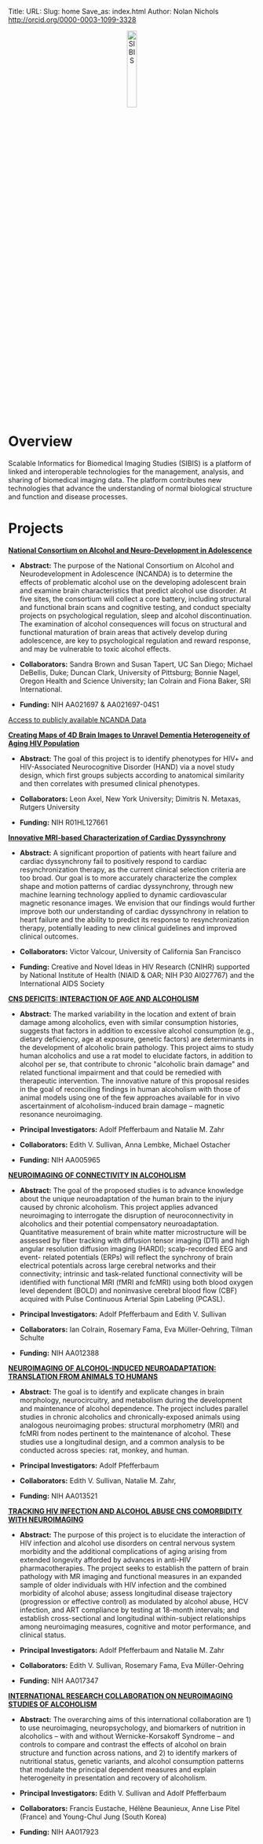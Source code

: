Title:
URL:
Slug: home
Save_as: index.html
Author: Nolan Nichols <http://orcid.org/0000-0003-1099-3328>

<center><img src="images/logo.png" alt="SIBIS" align="middle" style="width:20%"></center>

# Overview
Scalable Informatics for Biomedical Imaging Studies (SIBIS) is a platform of linked and interoperable technologies for the management, analysis, and sharing of biomedical imaging data. The platform contributes new technologies that advance the understanding of normal biological structure and function and disease processes.

# Projects
**[National Consortium on Alcohol and Neuro-Development in Adolescence][ncanda]**

- **Abstract:** The purpose of the National Consortium on Alcohol and Neurodevelopment in Adolescence (NCANDA) is to determine the effects of problematic alcohol use on the developing adolescent brain and examine brain characteristics that predict alcohol use disorder. At five sites, the consortium will collect a core battery, including structural and functional brain scans and cognitive testing, and conduct specialty projects on psychological regulation, sleep and alcohol discontinuation. The examination of alcohol consequences will focus on structural and functional maturation of brain areas that actively develop during adolescence, are key to psychological regulation and reward response, and may be vulnerable to toxic alcohol effects.

- **Collaborators:** Sandra Brown and Susan Tapert, UC San Diego; Michael DeBellis, Duke; Duncan Clark, University of Pittsburg; Bonnie Nagel, Oregon Health and Science University; Ian Colrain and Fiona Baker, SRI International.

- **Funding:** NIH AA021697 & AA021697-04S1

[Access to publicly available NCANDA Data][ncanda_data_access]

**[Creating Maps of 4D Brain Images to Unravel Dementia Heterogeneity of Aging HIV Population][hiv]**

- **Abstract:** The goal of this project is to identify phenotypes for HIV+ and HIV-Associated Neurocognitive Disorder (HAND) via a novel study design, which first groups subjects according to anatomical similarity and then correlates with presumed clinical phenotypes.

- **Collaborators:** Leon Axel, New York University; Dimitris N. Metaxas, Rutgers University

- **Funding:** NIH R01HL127661

**[Innovative MRI-based Characterization of Cardiac Dyssynchrony][heart]**

- **Abstract:** A significant proportion of patients with heart failure and cardiac dyssynchrony fail to positively respond to cardiac resynchronization therapy, as the current clinical selection criteria are too broad. Our goal is to more accurately characterize the complex shape and motion patterns of cardiac dyssynchrony, through new machine learning technology applied to dynamic cardiovascular magnetic resonance images. We envision that our findings would further improve both our understanding of cardiac dyssynchrony in relation to heart failure and the ability to predict its response to resynchronization therapy, potentially leading to new clinical guidelines and improved clinical outcomes.

- **Collaborators:** Victor Valcour, University of California San Francisco

- **Funding:** Creative and Novel Ideas in HIV Research (CNIHR) supported by National Institute of Health (NIAID & OAR; NIH P30 AI027767) and the International AIDS Society

**[CNS DEFICITS: INTERACTION OF AGE AND ALCOHOLISM][cns]**

- **Abstract:** The marked variability in the location and extent of brain damage among alcoholics, even with similar consumption histories, suggests that factors in addition to excessive alcohol consumption (e.g., dietary deficiency, age at exposure, genetic factors) are determinants in the development of alcoholic brain pathology.  This project aims to study human alcoholics and use a rat model to elucidate factors, in addition to alcohol per se, that contribute to chronic "alcoholic brain damage" and related functional impairment and that could be remedied with therapeutic intervention. The innovative nature of this proposal resides in the goal of reconciling findings in human alcoholism with those of animal models using one of the few approaches available for in vivo ascertainment of alcoholism-induced brain damage – magnetic resonance neuroimaging.

- **Principal Investigators:**  Adolf Pfefferbaum and Natalie M. Zahr

- **Collaborators:** Edith V. Sullivan, Anna Lembke, Michael Ostacher

- **Funding:** NIH AA005965

**[NEUROIMAGING OF CONNECTIVITY IN ALCOHOLISM][conn]**

- **Abstract:** The goal of the proposed studies is to advance knowledge about the unique neuroadaptation of the human brain to the injury caused by chronic alcoholism. This project applies advanced neuroimaging to interrogate the disruption of neuroconnectivity in alcoholics and their potential compensatory neuroadaptation. Quantitative measurement of brain white matter microstructure will be assessed by fiber tracking with diffusion tensor imaging (DTI) and high angular resolution diffusion imaging (HARDI); scalp-recorded EEG and event- related potentials (ERPs) will reflect the synchrony of brain electrical potentials across large cerebral networks and their connectivity; intrinsic and task-related functional connectivity will be identified with functional MRI (fMRI and fcMRI) using both blood oxygen level dependent (BOLD) and noninvasive cerebral blood flow (CBF) acquired with Pulse Continuous Arterial Spin Labeling (PCASL).

- **Principal Investigators:**  Adolf Pfefferbaum and Edith V. Sullivan

- **Collaborators:** Ian Colrain, Rosemary Fama, Eva Mϋller-Oehring, Tilman Schulte

- **Funding:** NIH AA012388

**[NEUROIMAGING OF ALCOHOL-INDUCED NEUROADAPTATION: TRANSLATION FROM ANIMALS TO HUMANS][animal]**

- **Abstract:** The goal is to identify and explicate changes in brain morphology, neurocircuitry, and metabolism during the development and maintenance of alcohol dependence. The project includes parallel studies in chronic alcoholics and chronically-exposed animals using analogous neuroimaging probes: structural morphometry (MRI) and fcMRI from nodes pertinent to the maintenance of alcohol.  These studies use a longitudinal design, and a common analysis to be conducted across species: rat, monkey, and human.

- **Principal Investigators:**  Adolf Pfefferbaum

- **Collaborators:** Edith V. Sullivan, Natalie M. Zahr,

- **Funding:** NIH AA013521

**[TRACKING HIV INFECTION AND ALCOHOL ABUSE CNS COMORBIDITY WITH NEUROIMAGING][hiv]**

 - **Abstract:** The purpose of this project is to elucidate the interaction of HIV infection and alcohol use disorders on central nervous system morbidity and the additional complications of aging arising from extended longevity afforded by advances in anti-HIV pharmacotherapies. The project seeks to establish the pattern of brain pathology with MR imaging and functional measures in an expanded sample of older individuals with HIV infection and the combined morbidity of alcohol abuse; assess longitudinal disease trajectory (progression or effective control) as modulated by alcohol abuse, HCV infection, and ART compliance by testing at 18-month intervals; and establish cross-sectional and longitudinal within-subject relationships among neuroimaging measures, cognitive and motor performance, and clinical status.

- **Principal Investigators:**  Adolf Pfefferbaum and Natalie M. Zahr

- **Collaborators:** Edith V. Sullivan, Rosemary Fama, Eva Mϋller-Oehring

- **Funding:** NIH AA017347

**[INTERNATIONAL RESEARCH COLLABORATION ON NEUROIMAGING STUDIES OF ALCOHOLISM][inter]**

- **Abstract:** The overarching aims of this international collaboration are 1) to use neuroimaging, neuropsychology, and biomarkers of nutrition in alcoholics – with and without Wernicke-Korsakoff Syndrome – and controls to compare and contrast the effects of alcohol on brain structure and function across nations, and 2) to identify markers of nutritional status, genetic variants, and alcohol consumption patterns that modulate the principal dependent measures and explain heterogeneity in presentation and recovery of alcoholism.

- **Principal Investigators:**  Edith V. Sullivan and Adolf Pfefferbaum

- **Collaborators:** Francis Eustache, Hélène Beaunieux, Anne Lise Pitel (France) and Young-Chul Jung (South Korea)

- **Funding:** NIH AA017923


[ncanda]: /pages/ncanda.html
[ncanda_data_access]: /pages/ncanda_data_access.html
[hiv]: https://projectreporter.nih.gov/project_info_description.cfm?aid=8934163&icde=29856881
[heart]: https://projectreporter.nih.gov/project_info_description.cfm?aid=9043186&icde=29856855
[cns]: https://projectreporter.nih.gov/project_info_description.cfm?aid=9042196&icde=29447440
[conn]: https://projectreporter.nih.gov/project_info_description.cfm?aid=8797283&icde=29447440
[animal]: https://projectreporter.nih.gov/project_info_description.cfm?aid=8901717&icde=29447440
[hiv]: https://projectreporter.nih.gov/project_info_description.cfm?aid=8901838&icde=29447440
[inter]: https://projectreporter.nih.gov/project_info_description.cfm?aid=9042901&icde=29447440
